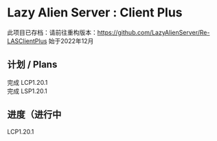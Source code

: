 # Lazy Alien Server : Client Plus
此项目已存档：请前往重构版本：https://github.com/LazyAlienServer/Re-LASClientPlus
始于2022年12月      
## 计划 / Plans   
完成 LCP1.20.1   
完成 LSP1.20.1   
## 进度（进行中  
LCP1.20.1
